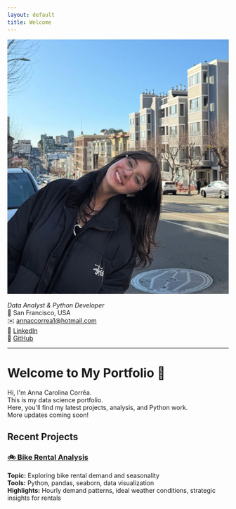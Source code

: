 ```yaml
---
layout: default
title: Welcome
---
```


![Profile picture](profile.jpeg)

_Data Analyst & Python Developer_  
📍 San Francisco, USA  
✉️ [annaccorrea1@hotmail.com](mailto:annaccorrea1@hotmail.com)  
🔗 [LinkedIn](https://www.linkedin.com/in/annaccorrea/)  
🐙 [GitHub](https://github.com/annacrr)

---

# Welcome to My Portfolio 👋

Hi, I'm Anna Carolina Corrêa.  
This is my data science portfolio.  
Here, you'll find my latest projects, analysis, and Python work.  
More updates coming soon!

## Recent Projects

### [🚲 Bike Rental Analysis](./projects/bikes)

**Topic:** Exploring bike rental demand and seasonality  
**Tools:** Python, pandas, seaborn, data visualization  
**Highlights:** Hourly demand patterns, ideal weather conditions, strategic insights for rentals  
